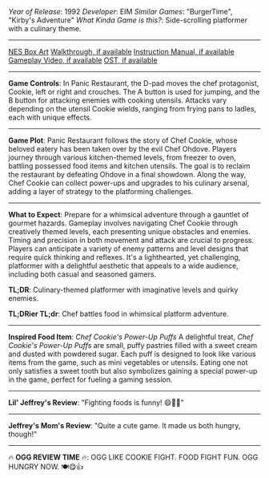 *Year of Release*: 1992
*Developer*: EIM
*Similar Games*: "BurgerTime", "Kirby's Adventure"
*What Kinda Game is this?*: Side-scrolling platformer with a culinary theme.

---
[NES Box Art](https://www.google.com/search?tbm=isch&q=NES+Box+Art+Panic+Restaurant) 
[Walkthrough, if available](https://www.google.com/search?q=Walkthrough+NES+Panic+Restaurant)
[Instruction Manual, if available](https://www.google.com/search?q=NES+Instruction+Manual+Panic+Restaurant)
[Gameplay Video, if available](https://www.youtube.com/results?search_query=gameplay+NES+Panic+Restaurant) 
[OST, if available](https://www.youtube.com/results?search_query=gameplay+NES+Panic+Restaurant+OST)

- - -
**Game Controls**:
In Panic Restaurant, the D-pad moves the chef protagonist, Cookie, left or right and crouches. The A button is used for jumping, and the B button for attacking enemies with cooking utensils. Attacks vary depending on the utensil Cookie wields, ranging from frying pans to ladles, each with unique effects.

- - -
**Game Plot**: 
Panic Restaurant follows the story of Chef Cookie, whose beloved eatery has been taken over by the evil Chef Ohdove. Players journey through various kitchen-themed levels, from freezer to oven, battling possessed food items and kitchen utensils. The goal is to reclaim the restaurant by defeating Ohdove in a final showdown. Along the way, Chef Cookie can collect power-ups and upgrades to his culinary arsenal, adding a layer of strategy to the platforming challenges.

- - -
**What to Expect**: 
Prepare for a whimsical adventure through a gauntlet of gourmet hazards. Gameplay involves navigating Chef Cookie through creatively themed levels, each presenting unique obstacles and enemies. Timing and precision in both movement and attack are crucial to progress. Players can anticipate a variety of enemy patterns and level designs that require quick thinking and reflexes. It's a lighthearted, yet challenging, platformer with a delightful aesthetic that appeals to a wide audience, including both casual and seasoned gamers.

**TL;DR**:
Culinary-themed platformer with imaginative levels and quirky enemies.

**TL;DRier TL;dr**: 
Chef battles food in whimsical platform adventure.

---
**Inspired Food Item**: *Chef Cookie's Power-Up Puffs*
A delightful treat, *Chef Cookie's Power-Up Puffs* are small, puffy pastries filled with a sweet cream and dusted with powdered sugar. Each puff is designed to look like various items from the game, such as mini vegetables or utensils. Eating one not only satisfies a sweet tooth but also symbolizes gaining a special power-up in the game, perfect for fueling a gaming session.

---
**Lil' Jeffrey's Review**: "Fighting foods is funny! 😄🍔🍕"

---
**Jeffrey's Mom's Review**: "Quite a cute game. It made us both hungry, though!"

---
🔥 **OGG REVIEW TIME** 🔥: OGG LIKE COOKIE FIGHT. FOOD FIGHT FUN. OGG HUNGRY NOW. 🍽️😋👍